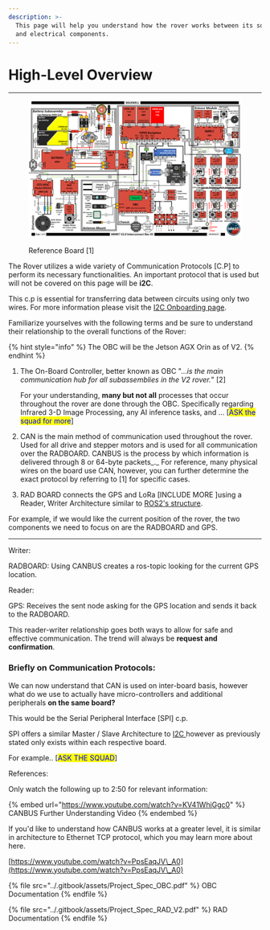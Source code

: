 ```yaml
---
description: >-
  This page will help you understand how the rover works between its software
  and electrical components.
---
```


# High-Level Overview

***

<figure><img src="../.gitbook/assets/Screenshot 2024-03-09 182829.png" alt=""><figcaption><p>Reference Board [1]</p></figcaption></figure>

The Rover utilizes a wide variety of Communication Protocols \[C.P] to perform its necessary functionalities. An important protocol that is used but will not be covered on this page will be **i2C**.&#x20;

This c.p is essential for transferring data between circuits using only two wires. For more information please visit the [I2C Onboarding page](../communication-protocol-i2c.md).

Familiarize yourselves with the following terms and be sure to understand their relationship to the overall functions of the Rover:

{% hint style="info" %}
The OBC will be the Jetson AGX Orin as of V2.
{% endhint %}

1.  The On-Board Controller, better known as OBC "..._is the main communication hub for all subassemblies in the V2 rover._" \[2]&#x20;

    For your understanding, **many but not all** processes that occur throughout the rover are done through the OBC. Specifically regarding Infrared 3-D Image Processing, any AI inference tasks, and ... \[<mark style="color:blue;">ASK the squad for more</mark>]
2. CAN is the main method of communication used throughout the rover. Used for all drive and stepper motors and is used for all communication over the RADBOARD. CANBUS is the process by which information is delivered through 8 or 64-byte packets_._ For reference, many physical wires on the board use CAN, however, you can further determine the exact protocol by referring to \[1] for specific cases.&#x20;
3. RAD BOARD connects the GPS and LoRa \[INCLUDE MORE ]using a Reader, Writer Architecture similar to [ROS2's structure](https://docs.ros.org/en/iron/index.html).&#x20;

For example, if we would like the current position of the rover, the two components we need to focus on are the RADBOARD and GPS.

***

Writer:

RADBOARD: Using CANBUS creates a ros-topic looking for the current GPS location.

Reader:

GPS: Receives the sent node asking for the GPS location and sends it back to the RADBOARD.

This reader-writer relationship goes both ways to allow for safe and effective communication. The trend will always be **request and confirmation**.

### Briefly on Communication Protocols:

We can now understand that CAN is used on inter-board basis, however what do we use to actually have micro-controllers and additional peripherals **on the same board?**

This would be the Serial Peripheral Interface \[SPI] c.p.&#x20;

SPI offers a similar Master / Slave Architecture to [I2C ](../communication-protocol-i2c.md)however as previously stated only exists within each respective board.&#x20;

For example.. \[<mark style="color:blue;">ASK THE SQUAD</mark>]



References:&#x20;

Only watch the following up to 2:50 for relevant information:&#x20;

{% embed url="https://www.youtube.com/watch?v=KV41WhjGgc0" %}
CANBUS Further Understanding Video
{% endembed %}

If you'd like to understand how CANBUS works at a greater level, it is similar in architecture to Ethernet TCP protocol, which you may learn more about here.

[https://www.youtube.com/watch?v=PpsEaqJV\_A0](https://www.youtube.com/watch?v=PpsEaqJV\_A0)

{% file src="../.gitbook/assets/Project_Spec_OBC.pdf" %}
OBC Documentation
{% endfile %}

{% file src="../.gitbook/assets/Project_Spec_RAD_V2.pdf" %}
RAD Documentation
{% endfile %}

